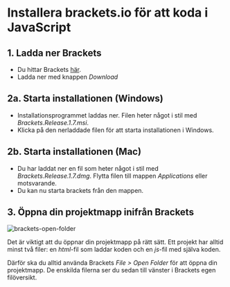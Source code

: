 # Installera brackets.io för att koda i JavaScript

## 1. Ladda ner Brackets
* Du hittar Brackets [här](http://brackets.io/).
* Ladda ner med knappen *Download*

## 2a. Starta installationen (Windows)
* Installationsprogrammet laddas ner. Filen heter något i stil med *Brackets.Release.1.7.msi*. 
* Klicka på den nerladdade filen för att starta installationen i Windows.

## 2b. Starta installationen (Mac)
* Du har laddat ner en fil som heter något i stil med *Brackets.Release.1.7.dmg*. Flytta filen till mappen *Applications* eller motsvarande. 
* Du kan nu starta brackets från den mappen.

## 3. Öppna din projektmapp inifrån Brackets
![brackets-open-folder](https://cloud.githubusercontent.com/assets/4598641/16362430/c55b5346-3bae-11e6-909a-708a371ff3d3.png)

Det är viktigt att du öppnar din projektmapp på rätt sätt. Ett projekt har alltid minst två filer: en *html*-fil som laddar koden och en *js*-fil med själva koden. 

Därför ska du alltid använda Brackets *File > Open Folder* för att öppna din projektmapp. De enskilda filerna ser du sedan till vänster i Brackets egen filöversikt.

